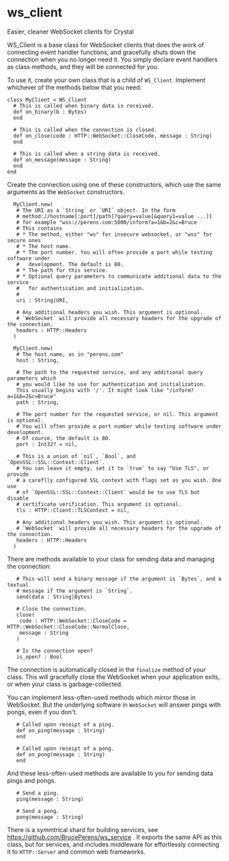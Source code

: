# ws_client
Easier, cleaner WebSocket clients for Crystal

WS_Client is a base class for WebSocket clients that does the work of connecting
event handler functions, and gracefully shuts down the connection when you
no longer need it. You simply declare event handlers as class methods,
and they will be connected for you.

To use it, create your own class that is a child of `WS_Client`. Implement whichever
of the methods below that you need:
```crystal
class MyClient < WS_Client
  # This is called when binary data is received.
  def on_binary(b : Bytes)
  end

  # This is called when the connection is closed.
  def on_close(code : HTTP::WebSocket::CloseCode, message : String)
  end

  # This is called when a string data is received.
  def on_message(message : String)
  end
end
```

Create the connection using one of these constructors, which use the same
arguments as the `WebSocket` constructors. 
```crystal
  MyClient.new(
   # The URI as a `String` or `URI` object. In the form
   # method://hostname[:port]/path[?query=value[&query1=value ...]]
   # for example "wss://perens.com:5000/inform?a=1&b=2&c=Bruce
   # This contains
   # * The method, either "ws" for insecure websocket, or "wss" for secure ones
   # * The host name.
   # * The port number. You will often provide a port while testing software under
   #   development. The default is 80.
   # * The path for this service.
   # * Optional query parameters to communicate additional data to the service
   #   for authentication and initialization.
   # 
   uri : String|URI,

   # Any additional headers you wish. This argument is optional.
   # `WebSocket` will provide all necessary headers for the upgrade of the connection.
   headers : HTTP::Headers
  )

  MyClient.new(
   # The host name, as in "perens.com"
   host : String,

   # The path to the requested service, and any additional query parameters which
   # you would like to use for authentication and initialization.
   This usually begins with '/'. It might look like "/inform?a=1&b=2&c=Bruce"
   path : String,

   # The port number for the requested service, or nil. This argument is optional.
   # You will often provide a port number while testing software under development.
   # Of course, the default is 80.
   port : Int32? = nil,

   # This is a union of `nil`, `Bool`, and `OpenSSL::SSL::Context::Client`.
   # You can leave it empty, set it to `true` to say "Use TLS", or provide
   # a careflly configured SSL context with flags set as you wish. One use
   # of `OpenSSL::SSL::Context::Client` would be to use TLS but disable
   # certificate verification. This argument is optional.
   tls : HTTP::Client::TLSContext = nil,
   
   # Any additional headers you wish. This argument is optional.
   # `WebSocket` will provide all necessary headers for the upgrade of the connection.
   headers : HTTP::Headers
  )
```

There are methods available to your class for sending data and managing the
connection:
```crystal
   # This will send a binary message if the argument is `Bytes`, and a textual
   # message if the argument is `String`.
   send(data : String|Bytes)

   # Close the connection.
   close(
    code : HTTP::WebSocket::CloseCode = HTTP::WebSocket::CloseCode::NormalClose,
    message : String
   )

   # Is the connection open?
   is_open? : Bool
```

The connection is automatically closed in the `finalize` method of your class.
This will gracefully close the WebSocket when your application exits, or when
your class is garbage-collected.

You can implement less-often-used methods which mirror those in WebSocket. But
the underlying software in `WebSocket` will answer pings with pongs, even if
you don't.
```crystal
   # Called upon receipt of a ping.
   def on_ping(message : String)
   end

   # Called upon receipt of a pong.
   def on_pong(message : String)
   end
```
And these less-often-used methods are available to you for sending data pings and
pongs.
```crystal
   # Send a ping.
   ping(message : String)

   # Send a pong.
   pong(message : String)
```

There is a symmtrical shard for building services, see
https://github.com/BrucePerens/ws_service .
It exports the same API as this class, but for services, and includes middleware
for effortlessly connecting it to `HTTP::Server` and common web frameworks.
